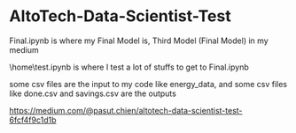 # AltoTech-Data-Scientist-Test
Final.ipynb is where my Final Model is, Third Model (Final Model) in my medium

\home\test.ipynb is where I test a lot of stuffs to get to Final.ipynb

some csv files are the input to my code like energy_data, and some csv files like done.csv and savings.csv are the outputs

https://medium.com/@pasut.chien/altotech-data-scientist-test-6fcf4f9c1d1b 
